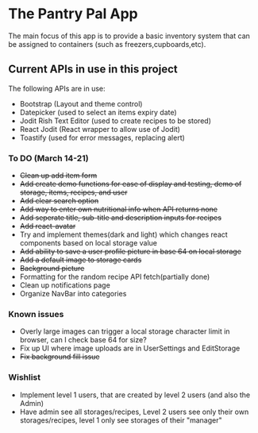 # The Pantry Pal App
The main focus of this app is to provide a basic inventory system that can be assigned to containers (such as freezers,cupboards,etc). 

## Current APIs in use in this project
The following APIs are in use:
- Bootstrap (Layout and theme control)
- Datepicker (used to select an items expiry date)
- Jodit Rish Text Editor (used to create recipes to be stored)
- React Jodit (React wrapper to allow use of Jodit)
- Toastify (used for error messages, replacing alert)

### To DO (March 14-21)
- ~~Clean up add item form~~
- ~~Add create demo functions for ease of display and testing, demo of storage, items, recipes, and user~~
- ~~Add clear search option~~
- ~~Add way to enter own nutritional info when API returns none~~
- ~~Add seperate title, sub-title and description inputs for recipes~~
- ~~Add react-avatar~~
- Try and implement themes(dark and light) which changes react components based on local storage value
- ~~Add ability to save a user profile picture in base 64 on local storage~~
- ~~Add a default image to storage cards~~
- ~~Background picture~~
- Formatting for the random recipe API fetch(partially done)
- Clean up notifications page
- Organize NavBar into categories



### Known issues
- Overly large images can trigger a local storage character limit in browser, can I check base 64 for size?
- Fix up UI where image uploads are in UserSettings and EditStorage
- ~~Fix background fill issue~~

### Wishlist
- Implement level 1 users, that are created by level 2 users (and also the Admin)
- Have admin see all storages/recipes, Level 2 users see only their own storages/recipes, level 1 only see storages of their "manager"